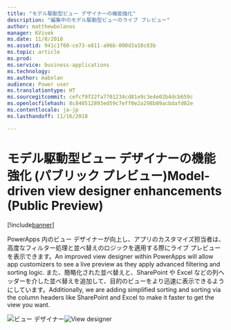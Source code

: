 ```yaml
---
title: "モデル駆動型ビュー デザイナーの機能強化"
description: "編集中のモデル駆動型ビューのライブ プレビュー"
author: matthewbolanos
manager: KVivek
ms.date: 11/8/2018
ms.assetid: 941c1f60-ce73-e811-a96b-000d3a18c83b
ms.topic: article
ms.prod: 
ms.service: business-applications
ms.technology: 
ms.author: mabolan
audience: Power user
ms.translationtype: HT
ms.sourcegitcommit: cefcf9f22fa7701234cd81e9c3e4e02b4dcb659c
ms.openlocfilehash: 8c840512893ed59c7eff0e2a298b89acbdafd02e
ms.contentlocale: ja-jp
ms.lasthandoff: 11/16/2018

---
```

# <a name="model-driven-view-designer-enhancements-public-preview"></a><span data-ttu-id="81ac9-103">モデル駆動型ビュー デザイナーの機能強化 (パブリック プレビュー)</span><span class="sxs-lookup"><span data-stu-id="81ac9-103">Model-driven view designer enhancements (Public Preview)</span></span>


[!include[banner](../../includes/banner.md)]

<span data-ttu-id="81ac9-104">PowerApps 内のビュー デザイナーが向上し、アプリのカスタマイズ担当者は、高度なフィルター処理と並べ替えのロジックを適用する際にライブ プレビューを表示できます。</span><span class="sxs-lookup"><span data-stu-id="81ac9-104">An improved view designer within PowerApps will allow app customizers to see a live preview as they apply advanced filtering and sorting logic.</span></span> <span data-ttu-id="81ac9-105">また、簡略化された並べ替えと、SharePoint や Excel などの列ヘッダーを介した並べ替えを追加して、目的のビューをより迅速に表示できるようにしています。</span><span class="sxs-lookup"><span data-stu-id="81ac9-105">Additionally, we are adding simplified sorting and sorting via the column headers like SharePoint and Excel to make it faster to get the view you want.</span></span>

<span data-ttu-id="81ac9-106">![ビュー デザイナー](media/viewDesigner.png  "ビュー デザイナー")</span><span class="sxs-lookup"><span data-stu-id="81ac9-106">![View designer](media/viewDesigner.png  "View designer")</span></span>


